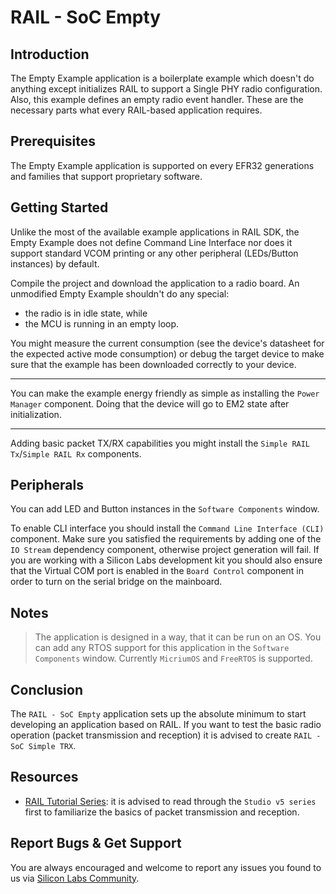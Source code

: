 # RAIL - SoC Empty

## Introduction

The Empty Example application is a boilerplate example which doesn't do anything
except initializes RAIL to support a Single PHY radio configuration. Also, this
example defines an empty radio event handler. These are the necessary parts what
every RAIL-based application requires.

## Prerequisites

The Empty Example application is supported on every EFR32 generations and
families that support proprietary software.

## Getting Started

Unlike the most of the available example applications in RAIL SDK, the Empty
Example does not define Command Line Interface nor does it support standard VCOM
printing or any other peripheral (LEDs/Button instances) by default.

Compile the project and download the application to a radio board. An unmodified
Empty Example shouldn't do any special:

- the radio is in idle state, while
- the MCU is running in an empty loop.

You might measure the current consumption (see the device's datasheet for the
expected active mode consumption) or debug the target device to make sure that
the example has been downloaded correctly to your device.

----

You can make the example energy friendly as simple as installing the `Power
Manager` component. Doing that the device will go to EM2 state after
initialization.

----

Adding basic packet TX/RX capabilities you might install the `Simple RAIL
Tx`/`Simple RAIL Rx` components.

## Peripherals

You can add LED and Button instances in the `Software Components` window.

To enable CLI interface you should install the `Command Line Interface (CLI)`
component. Make sure you satisfied the requirements by adding one of the `IO
Stream` dependency component, otherwise project generation will fail. If you are
working with a Silicon Labs development kit you should also ensure that the
Virtual COM port is enabled in the `Board Control` component in order to turn on
the serial bridge on the mainboard.

## Notes

> The application is designed in a way, that it can be run on an OS. You can add
> any RTOS support for this application in the `Software Components` window.
> Currently `MicriumOS` and `FreeRTOS` is supported.

## Conclusion

The `RAIL - SoC Empty` application sets up the absolute minimum to
start developing an application based on RAIL. If you want to test the basic
radio operation (packet transmission and reception) it is advised to create
`RAIL - SoC Simple TRX`.

## Resources

- [RAIL Tutorial
  Series](https://community.silabs.com/s/article/rail-tutorial-series?language=en_US):
  it is advised to read through the `Studio v5 series` first to familiarize the
  basics of packet transmission and reception.

## Report Bugs & Get Support

You are always encouraged and welcome to report any issues you found to us via
[Silicon Labs
Community](https://community.silabs.com/s/topic/0TO1M000000qHaKWAU/proprietary?language=en_US).
